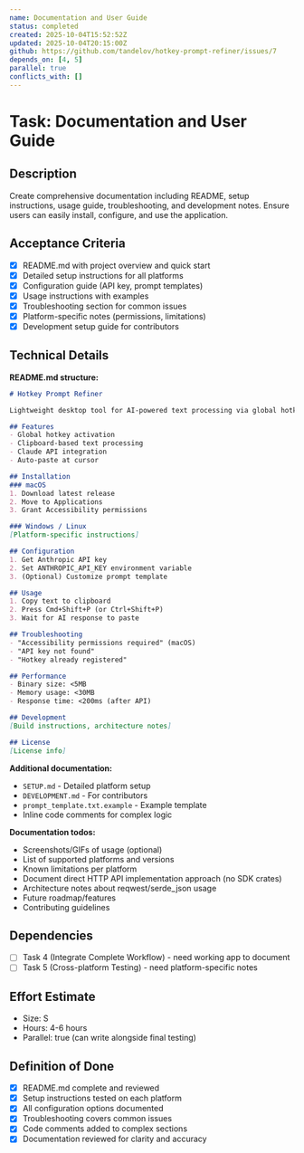 ```yaml
---
name: Documentation and User Guide
status: completed
created: 2025-10-04T15:52:52Z
updated: 2025-10-04T20:15:00Z
github: https://github.com/tandelov/hotkey-prompt-refiner/issues/7
depends_on: [4, 5]
parallel: true
conflicts_with: []
---
```


# Task: Documentation and User Guide

## Description
Create comprehensive documentation including README, setup instructions, usage guide, troubleshooting, and development notes. Ensure users can easily install, configure, and use the application.

## Acceptance Criteria
- [x] README.md with project overview and quick start
- [x] Detailed setup instructions for all platforms
- [x] Configuration guide (API key, prompt templates)
- [x] Usage instructions with examples
- [x] Troubleshooting section for common issues
- [x] Platform-specific notes (permissions, limitations)
- [x] Development setup guide for contributors

## Technical Details
**README.md structure:**

```markdown
# Hotkey Prompt Refiner

Lightweight desktop tool for AI-powered text processing via global hotkeys.

## Features
- Global hotkey activation
- Clipboard-based text processing
- Claude API integration
- Auto-paste at cursor

## Installation
### macOS
1. Download latest release
2. Move to Applications
3. Grant Accessibility permissions

### Windows / Linux
[Platform-specific instructions]

## Configuration
1. Get Anthropic API key
2. Set ANTHROPIC_API_KEY environment variable
3. (Optional) Customize prompt template

## Usage
1. Copy text to clipboard
2. Press Cmd+Shift+P (or Ctrl+Shift+P)
3. Wait for AI response to paste

## Troubleshooting
- "Accessibility permissions required" (macOS)
- "API key not found"
- "Hotkey already registered"

## Performance
- Binary size: <5MB
- Memory usage: <30MB
- Response time: <200ms (after API)

## Development
[Build instructions, architecture notes]

## License
[License info]
```

**Additional documentation:**
- `SETUP.md` - Detailed platform setup
- `DEVELOPMENT.md` - For contributors
- `prompt_template.txt.example` - Example template
- Inline code comments for complex logic

**Documentation todos:**
- Screenshots/GIFs of usage (optional)
- List of supported platforms and versions
- Known limitations per platform
- Document direct HTTP API implementation approach (no SDK crates)
- Architecture notes about reqwest/serde_json usage
- Future roadmap/features
- Contributing guidelines

## Dependencies
- [ ] Task 4 (Integrate Complete Workflow) - need working app to document
- [ ] Task 5 (Cross-platform Testing) - need platform-specific notes

## Effort Estimate
- Size: S
- Hours: 4-6 hours
- Parallel: true (can write alongside final testing)

## Definition of Done
- [x] README.md complete and reviewed
- [x] Setup instructions tested on each platform
- [x] All configuration options documented
- [x] Troubleshooting covers common issues
- [x] Code comments added to complex sections
- [x] Documentation reviewed for clarity and accuracy
